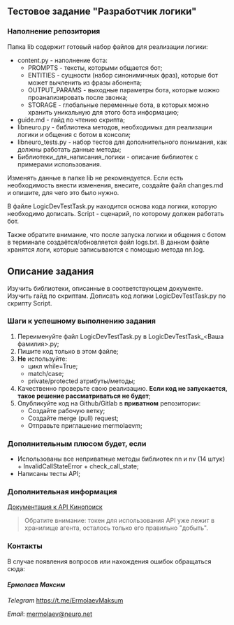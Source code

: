 ## Тестовое задание "Разработчик логики"

### Наполнение репозитория
Папка lib содержит готовый набор файлов для реализации логики:
- content.py - наполнение бота:
  - PROMPTS - тексты, которыми общается бот;
  - ENTITIES - сущности (набор синонимичных фраз), которые бот может вычленить из фразы абонента;
  - OUTPUT_PARAMS - выходные параметры бота, которые можно проанализировать после звонка;
  - STORAGE - глобальные переменные бота, в которых можно хранить уникальную для этого бота информацию;
- guide.md - гайд по чтению скрипта;
- libneuro.py - библиотека методов, необходимых для реализации логики и общения с ботом в консоли;
- libneuro_tests.py - набор тестов для дополнительного понимания, как должны работать данные методы;
- Библиотеки_для_написания_логики - описание библиотек с примерами использования.

Изменять данные в папке lib не рекомендуется. 
Если есть необходимость внести изменения, внесите, создайте файл changes.md и опишите, для чего это было нужно.

В файле LogicDevTestTask.py находится основа кода логики, которую необходимо дописать.
Script - сценарий, по которому должен работать бот.

Также обратите внимание, что после запуска логики и общения с ботом в терминале создаётся/обновляется файл logs.txt. 
В данном файле хранятся логи, которые записываются с помощью метода nn.log.

## Описание задания

Изучить библиотеки, описанные в соответствующем документе.
Изучить гайд по скриптам.
Дописать код логики LogicDevTestTask.py по скрипту Script. 

### Шаги к успешному выполнению задания

1. Переименуйте файл LogicDevTestTask.py в LogicDevTestTask_<Ваша фамилия>.py;
2. Пишите код только в этом файле;
3. **Не** используйте:
   - цикл while=True;
   - match/case;
   - private/protected атрибуты/методы;
4. Качественно проверьте свою реализацию. **Если код не запускается, такое решение рассматриваться не будет**;
5. Опубликуйте код на Github/Gitlab в **приватном** репозитории:
   - Создайте рабочую ветку;
   - Создайте merge (pull) request;
   - Отправьте приглашение mermolaevm;

### Дополнительным плюсом будет, если

- Использованы все неприватные методы библиотек nn и nv (14 штук) + InvalidCallStateError + check_call_state;
- Написаны тесты API;

### Дополнительная информация

[Документация к API Кинопоиск](https://api.kinopoisk.dev/documentation#/%D0%A4%D0%B8%D0%BB%D1%8C%D0%BC%D1%8B%2C%20%D1%81%D0%B5%D1%80%D0%B8%D0%B0%D0%BB%D1%8B%2C%20%D0%B8%20%D1%82.%D0%B4./MovieController_findManyByQueryV1_4)

> Обратите внимание: токен для использования API уже лежит в хранилище агента, осталось только его правильно "добыть".

### Контакты

В случае появления вопросов или нахождения ошибок обращаться сюда: 

#### ***Ермолаев Максим***

*Telegram* https://t.me/ErmolaevMaksum

*Email*: mermolaev@neuro.net

